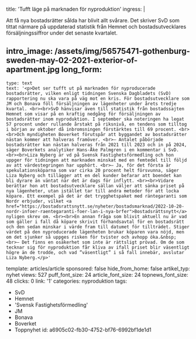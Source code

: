 title: 'Tufft läge på marknaden för nyproduktion'
ingress: |
  <p>Att få nya bostadsrätter sålda har blivit allt svårare. Det skriver SvD som tittat närmare på uppdaterad statistik från Hemnet och bostadsutvecklares försäljningssiffror under det senaste kvartalet.
  </p>
  
intro_image: /assets/img/56575471-gothenburg-sweden-may-02-2021-exterior-of-apartment.jpg
long_form:
  -
    type: text
    text: '<p>Det ser tufft ut på marknaden för nyproducerade bostadsrätter, vilken enligt tidningen Svenska Dagbladets (SvD) rapportering nu ska vara på väg mot en kris. För bostadsutvecklare som JM och Bonava föll försäljningen av lägenheter under årets tredje kvartal. <br><br>SvD hänvisar även till statistik från bostadssajten Hemnet som visar på en kraftig nedgång för försäljningen av bostadsrätter inom nyproduktion. I september ska noteringen ha legat 57 procent under rullande årstakt på riksnivå, en tendens som tilltog i början av oktober då inbromsningen förstärktes till 69 procent. <br><br>Och myndigheten Boverket förutspår att byggandet av bostadsrätter nästan kommer att halveras framöver. <br>– Antalet påbörjade bostadsrätter kan nästan halveras från 2021 till 2023 och in på 2024, säger Boverkets analytiker Hans-Åke Palmgren i en kommentar i SvD. <br><br>Liza Nyberg är vd på Svensk Fastighetsförmedling och hon uppger för tidningen att marknaden minskat med en femtedel till följd av att värdestegringen har upphört. <br>– Ja, för det första är spekulationsköparna som var cirka 20 procent helt försvunna, säger Liza Nyberg och tillägger att en del kunder befarar att boendet kan bli dyrare än väntat när det är dags för inflytt. <br><br>Vidare berättar hon att bostadsutvecklare sällan väljer att sänka priset på nya lägenheter, utan istället tar till andra metoder för att locka köpare. Ett exempel på det är det trygghetspaket med räntegaranti som Nordr erbjuder, vilket <a href="https://bostadsrattsnytt.se/nyheter/bostadsmarknad/2022-10-20-nordr-infoer-raentegaranti-foer-lan-i-nya-brfer">Bostadsrättsnytt</a> nyligen skrev om. <br><br>En annan fråga som blivit aktuell nu är vad som gäller i fall då köpare skrivit förhandsavtal för en bostadsrätt och den sedan minskar i värde fram till datumet för tillträdet. Stiger värdet på den nyproducerade lägenheten brukar köparen vara nöjd, men om det sjunker så uppges risken för tvister och avhopp öka.&nbsp; <br>– Det finns en osäkerhet som inte är rättsligt prövad. Om de som tecknar sig för nyproduktion får kliva av ifall priset blir väsentligt högre än de trodde, och vad ”väsentligt” i så fall innebär, avslutar Liza Nyberg.</p>'
template: articles/article
sponsored: false
hide_from_home: false
artikel_typ: nyhet
views: 527
puff_font_size: 24
article_font_size: 24
topnews_font_size: 48
clicks: 0
link: '1'
categories: nyproduktion
tags:
  - SvD
  - Hemnet
  - 'Svensk Fastighetsförmedling'
  - JM
  - Bonava
  - Boverket
  - Toppnyhet
id: a6905c02-fb30-4752-bf76-6992bf1de1d1
